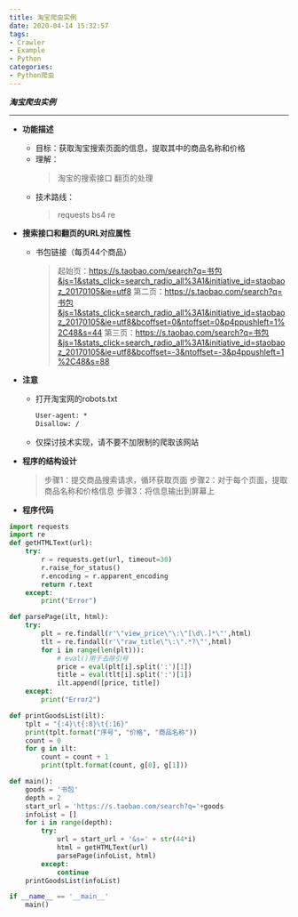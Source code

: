 ```yaml
---
title: 淘宝爬虫实例
date: 2020-04-14 15:32:57
tags:
- Crawler
- Example
- Python
categories:
- Python爬虫
---
```

***淘宝爬虫实例***
<!--more-->
---
- **功能描述**
  - 目标：获取淘宝搜索页面的信息，提取其中的商品名称和价格
  - 理解：
    > 淘宝的搜索接口
    > 翻页的处理
  - 技术路线：
    > requests
    > bs4
    > re

- **搜索接口和翻页的URL对应属性**
    - 书包链接（每页44个商品）
        > 起始页：https://s.taobao.com/search?q=书包&js=1&stats_click=search_radio_all%3A1&initiative_id=staobaoz_20170105&ie=utf8
        > 第二页：https://s.taobao.com/search?q=书包&js=1&stats_click=search_radio_all%3A1&initiative_id=staobaoz_20170105&ie=utf8&bcoffset=0&ntoffset=0&p4ppushleft=1%2C48&s=44
        > 第三页：https://s.taobao.com/search?q=书包&js=1&stats_click=search_radio_all%3A1&initiative_id=staobaoz_20170105&ie=utf8&bcoffset=-3&ntoffset=-3&p4ppushleft=1%2C48&s=88

- **注意**
    - 打开淘宝网的robots.txt
        ```txt
        User-agent: *
        Disallow: /
        ```
    - 仅探讨技术实现，请不要不加限制的爬取该网站

- **程序的结构设计**
    > 步骤1：提交商品搜索请求，循环获取页面
    > 步骤2：对于每个页面，提取商品名称和价格信息
    > 步骤3：将信息输出到屏幕上

- **程序代码**
```python
import requests
import re
def getHTMLText(url):
    try:
        r = requests.get(url, timeout=30)
        r.raise_for_status()
        r.encoding = r.apparent_encoding
        return r.text
    except:
        print("Error")

def parsePage(ilt, html):
    try:
        plt = re.findall(r'\"view_price\"\:\"[\d\.]*\"',html)
        tlt = re.findall(r'\"raw_title\"\:\".*?\"',html)
        for i in range(len(plt))):
            # eval()用于去除引号
            price = eval(plt[i].split(':')[1])
            title = eval(tlt[i].split(':')[1])
            ilt.append([price, title])
    except:
        print("Error2")

def printGoodsList(ilt):
    tplt = "{:4}\t{:8}\t{:16}"
    print(tplt.format("序号", "价格", "商品名称"))
    count = 0
    for g in ilt:
        count = count + 1
        print(tplt.format(count, g[0], g[1]))

def main():
    goods = '书包'
    depth = 2
    start_url = 'https://s.taobao.com/search?q='+goods
    infoList = []
    for i in range(depth):
        try:
            url = start_url + '&s=' + str(44*i)
            html = getHTMLText(url)
            parsePage(infoList, html)
        except:
            continue
    printGoodsList(infoList)

if __name__ == '__main__'
    main()
```